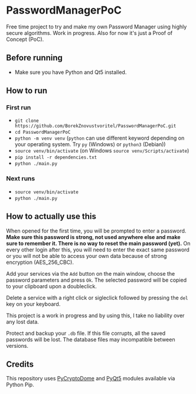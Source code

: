 # PasswordManagerPoC

Free time project to try and make my own Password Manager using highly secure algorithms. Work in progress. Also for now it's just a Proof of Concept (PoC).

## Before running

- Make sure you have Python and Qt5 installed.

## How to run

### First run

- `git clone https://github.com/BorekZnovustvoritel/PasswordManagerPoC.git`
- `cd PasswordManagerPoC`
- `python -m venv venv` (`python` can use different keyword depending on your operating system.
Try `py` (Windows) or `python3` (Debian))
- `source venv/bin/activate` (on Windows `source venv/Scripts/activate`)
- `pip install -r dependencies.txt`
- `python ./main.py`

### Next runs

- `source venv/bin/activate`
- `python ./main.py`

## How to actually use this

When opened for the first time, you will be prompted to enter a password. **Make sure this password is strong, not used anywhere else and make sure to remember it. There is no way to reset the main password (yet).** On every other login after this, you will need to enter the exact same password or you will not be able to access your own data because of strong encryption (AES_256_CBC).

Add your services via the `Add` button on the main window, choose the password parameters and press `Ok`. The selected password will be copied to your clipboard upon a doubleclick.

Delete a service with a right click or sigleclick followed by pressing the `del` key on your keyboard.

This project is a work in progress and by using this, I take no liability over any lost data.

Protect and backup your `.db` file. If this file corrupts, all the saved passwords will be lost. The database files may incompatible between versions.

## Credits

This repository uses [PyCryptoDome](https://www.pycryptodome.org/en/latest/) and [PyQt5](https://www.riverbankcomputing.com/software/pyqt/) modules available via Python Pip.

